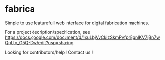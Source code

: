 # fabrica
Simple to use featurefull web interface for digital fabrication machines.

For a project decription/specification, see https://docs.google.com/document/d/1xuLbjVvCkizSkmPvfprBgnlKV7jBn7wQnLto_G5Q-Dw/edit?usp=sharing

Looking for contributors/help ! Contact us !
